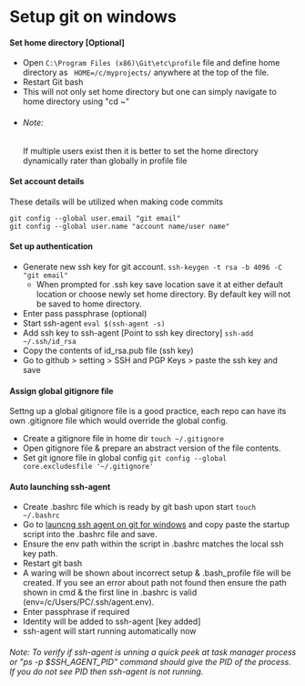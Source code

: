 # Setup git on windows

#### Set home directory [Optional]
* Open ```C:\Program Files (x86)\Git\etc\profile``` file and define home directory as ``` HOME=/c/myprojects/``` anywhere at the top of the file.
* Restart Git bash
* This will not only set home directory but one can simply navigate to home directory using "cd ~"
* ###### Note: 
    If multiple users exist then it is better to set the home directory dynamically rater than globally in profile file

#### Set account details
These details will be utilized when making code commits
``` 
git config --global user.email "git email"
git config --global user.name "account name/user name"
```

#### Set up authentication
* Generate new ssh key for git account. ``` ssh-keygen -t rsa -b 4096 -C "git email" ```
    * When prompted for .ssh key save location save it at either default location or choose newly set home directory. By default key will not be saved to home directory.
* Enter pass passphrase (optional)
* Start ssh-agent  ```eval $(ssh-agent -s)```
* Add ssh key to ssh-agent [Point to ssh key directory]
 ```ssh-add ~/.ssh/id_rsa```
* Copy the contents of id_rsa.pub file (ssh key)
* Go to github > setting > SSH and PGP Keys > paste the ssh key and save


#### Assign global gitignore file
Settng up a global gitignore file is a good practice, each repo can have its own .gitignore file which would override the global config.
* Create a gitignore file in home dir ```touch ~/.gitignore```
* Open gitignore file & prepare an abstract version of the file contents.
* Set git ignore file in global config  ```git config --global core.excludesfile '~/.gitignore'```

#### Auto launching ssh-agent
* Create .bashrc file which is ready by git bash upon start  ```touch ~/.bashrc```
* Go to [launcng ssh agent on git for windows](https://help.github.com/en/github/authenticating-to-github/working-with-ssh-key-passphrases#auto-launching-ssh-agent-on-git-for-windows) and copy paste the startup script into the .bashrc file and save. 
* Ensure the env path within the script in .bashrc matches the local ssh key path.
* Restart git bash
* A waring will be shown about incorrect setup & .bash_profile file will be created. If you see an error about path not found then ensure the path shown in cmd & the first line in .bashrc is valid (env=/c/Users/PC/.ssh/agent.env).
* Enter passphrase if required
* Identity will be added to ssh-agent [key added]
* ssh-agent will start running automatically now

###### Note: To verify if ssh-agent is unning a quick peek at task manager process or "ps -p $SSH_AGENT_PID" command should give the PID of the process. If you do not see PID then ssh-agent is not running.
